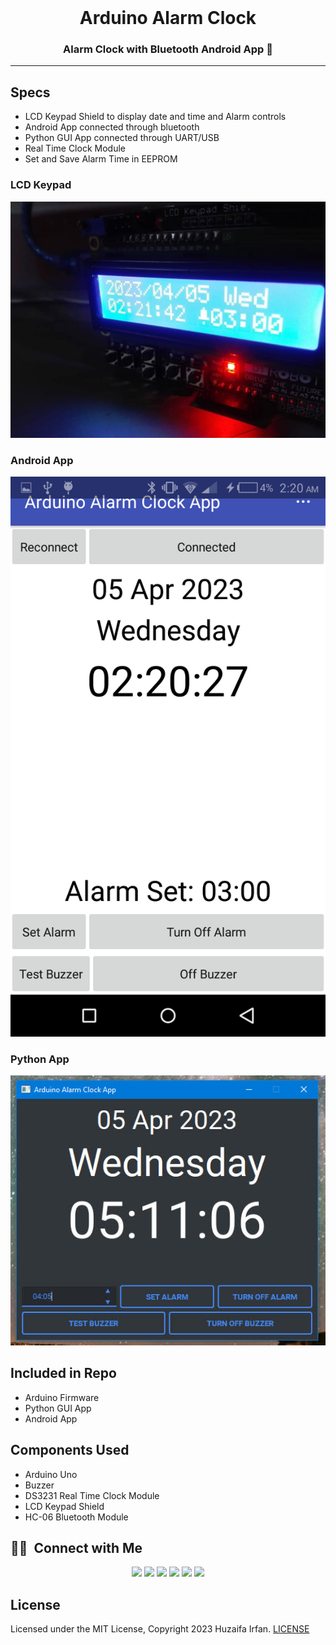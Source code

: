 <br />

<div align="center">
  <h1>Arduino Alarm Clock</h1>
  <p><h3 align="center">Alarm Clock with Bluetooth Android App  🚀</h3></p>
</div>

<hr>


## Specs
- LCD Keypad Shield to display date and time and Alarm controls
- Android App connected through bluetooth
- Python GUI App connected through UART/USB
- Real Time Clock Module
- Set and Save Alarm Time in EEPROM


### LCD Keypad
![lcd keypad](lcd.jpg)

### Android App
![android_app](android_app.png)

### Python App
![python app](python_app.jpg)


## Included in Repo
- Arduino Firmware
- Python GUI App
- Android App


## Components Used
- Arduino Uno
- Buzzer
- DS3231 Real Time Clock Module
- LCD Keypad Shield
- HC-06 Bluetooth Module





## 🤝🏻 &nbsp;Connect with Me

<p align="center">
<a href="https://www.huzaifairfan.com"><img src="https://img.shields.io/badge/-huzaifairfan.com-1aa260?style=flat&logo=Google-Chrome&logoColor=white"/></a>
<a href="https://www.linkedin.com/in/huzaifairfan/"><img src="https://img.shields.io/badge/-Huzaifa%20Irfan-0072b1?style=flat&logo=Linkedin&logoColor=white"/></a>
<a href="https://github.com/HuzaifaIrfan/"><img src="https://img.shields.io/badge/-Huzaifa%20Irfan-4078c0?style=flat&logo=Github&logoColor=white"/></a>
<a href="mailto:contact@huzaifairfan.com"><img src="https://img.shields.io/badge/-contact@huzaifairfan.com-c71610?style=flat&logo=Gmail&logoColor=white"/></a>
<a href="https://www.instagram.com/huzaifairfan2001/"><img src="https://img.shields.io/badge/-@huzaifairfan2001-cd486b?style=flat&logo=Instagram&logoColor=white"/></a>
<a href="https://www.facebook.com/huzaifairfan2001/"><img src="https://img.shields.io/badge/-@huzaifairfan2001-4267B2?style=flat&logo=Facebook&logoColor=white"/></a>
</p>

## License

Licensed under the MIT License, Copyright 2023 Huzaifa Irfan. [LICENSE](LICENSE)